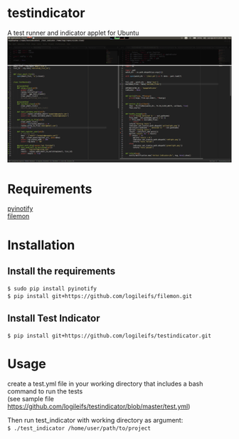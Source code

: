 # testindicator
A test runner and indicator applet for Ubuntu  
![alt tag](https://raw.githubusercontent.com/logileifs/testindicator/master/showcase.gif)

# Requirements
[pyinotify](https://github.com/seb-m/pyinotify)  
[filemon](https://github.com/logileifs/filemon)

# Installation
## Install the requirements  
`$ sudo pip install pyinotify`  
`$ pip install git+https://github.com/logileifs/filemon.git`  
## Install Test Indicator  
`$ pip install git+https://github.com/logileifs/testindicator.git`

# Usage
create a test.yml file in your working directory that includes a bash command to run the tests  
(see sample file https://github.com/logileifs/testindicator/blob/master/test.yml)  

Then run test_indicator with working directory as argument:  
`$ ./test_indicator /home/user/path/to/project`
